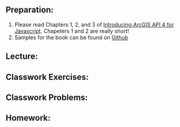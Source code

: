## Preparation: 
1. Please read Chapters 1, 2, and 3 of [Introducing ArcGIS API 4 for Javascript](https://www.apress.com/us/book/9781484232811). Chapeters 1 and 2 are really short!
2. Samples for the book can be found on [Github](https://github.com/Apress/introducing-arcgis-api-4-for-javascript/tree/master/intro-arcgis-js-api-4)

## Lecture:


## Classwork Exercises:


## Classwork Problems:

## Homework:

